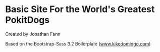 Basic Site For the World's Greatest PokitDogs
================

Created by Jonathan Fann

Based on the Bootstrap-Sass 3.2 Boilerplate (www.kikedomingo.com)